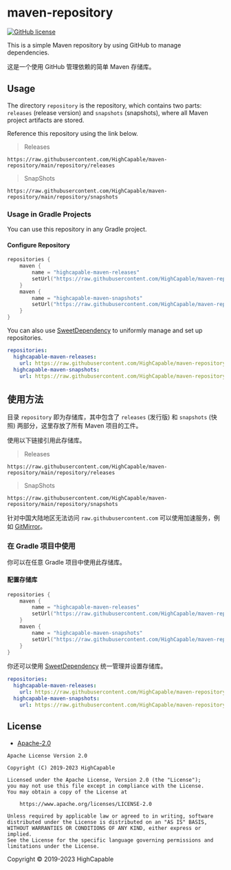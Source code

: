 # maven-repository

[![GitHub license](https://img.shields.io/github/license/HighCapable/maven-repository-template?color=blue)](https://github.com/HighCapable/maven-repository-template/blob/main/LICENSE)

This is a simple Maven repository by using GitHub to manage dependencies.

这是一个使用 GitHub 管理依赖的简单 Maven 存储库。

## Usage

The directory `repository` is the repository, which contains two parts: `releases` (release version) and `snapshots` (snapshots), where all Maven
project artifacts are stored.

Reference this repository using the link below.

> Releases

```
https://raw.githubusercontent.com/HighCapable/maven-repository/main/repository/releases
```

> SnapShots

```
https://raw.githubusercontent.com/HighCapable/maven-repository/main/repository/snapshots
```

### Usage in Gradle Projects

You can use this repository in any Gradle project.

#### Configure Repository

```kotlin
repositories {
    maven {
        name = "highcapable-maven-releases"
        setUrl("https://raw.githubusercontent.com/HighCapable/maven-repository/main/repository/releases")
    }
    maven {
        name = "highcapable-maven-snapshots"
        setUrl("https://raw.githubusercontent.com/HighCapable/maven-repository/main/repository/snapshots")
    }
}
```

You can also use [SweetDependency](https://github/HighCapable/SweetDependency) to uniformly manage and set up repositories.

```yaml
repositories:
  highcapable-maven-releases:
    url: https://raw.githubusercontent.com/HighCapable/maven-repository/main/repository/releases
  highcapable-maven-snapshots:
    url: https://raw.githubusercontent.com/HighCapable/maven-repository/main/repository/snapshots
```

## 使用方法

目录 `repository` 即为存储库，其中包含了 `releases` (发行版) 和 `snapshots` (快照) 两部分，这里存放了所有 Maven 项目的工件。

使用以下链接引用此存储库。

> Releases

```
https://raw.githubusercontent.com/HighCapable/maven-repository/main/repository/releases
```

> SnapShots

```
https://raw.githubusercontent.com/HighCapable/maven-repository/main/repository/snapshots
```

针对中国大陆地区无法访问 `raw.githubusercontent.com` 可以使用加速服务，例如 [GitMirror](https://gitmirror.com/)。

### 在 Gradle 项目中使用

你可以在任意 Gradle 项目中使用此存储库。

#### 配置存储库

```kotlin
repositories {
    maven {
        name = "highcapable-maven-releases"
        setUrl("https://raw.githubusercontent.com/HighCapable/maven-repository/main/repository/releases")
    }
    maven {
        name = "highcapable-maven-snapshots"
        setUrl("https://raw.githubusercontent.com/HighCapable/maven-repository/main/repository/snapshots")
    }
}
```

你还可以使用 [SweetDependency](https://github/HighCapable/SweetDependency) 统一管理并设置存储库。

```yaml
repositories:
  highcapable-maven-releases:
    url: https://raw.githubusercontent.com/HighCapable/maven-repository/main/repository/releases
  highcapable-maven-snapshots:
    url: https://raw.githubusercontent.com/HighCapable/maven-repository/main/repository/snapshots
```

## License

- [Apache-2.0](https://www.apache.org/licenses/LICENSE-2.0)

```
Apache License Version 2.0

Copyright (C) 2019-2023 HighCapable

Licensed under the Apache License, Version 2.0 (the "License");
you may not use this file except in compliance with the License.
You may obtain a copy of the License at

    https://www.apache.org/licenses/LICENSE-2.0

Unless required by applicable law or agreed to in writing, software
distributed under the License is distributed on an "AS IS" BASIS,
WITHOUT WARRANTIES OR CONDITIONS OF ANY KIND, either express or implied.
See the License for the specific language governing permissions and
limitations under the License.
```

Copyright © 2019-2023 HighCapable